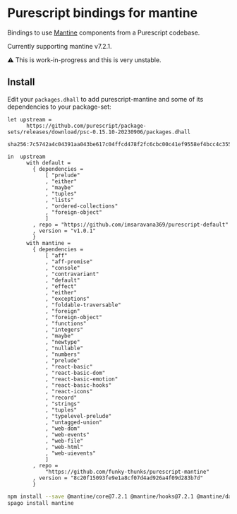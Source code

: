 # Purescript bindings for mantine

Bindings to use [Mantine](https://mantine.dev) components from a Purescript codebase.

Currently supporting mantine v7.2.1.

:warning: This is work-in-progress and this is very unstable.

## Install

Edit your `packages.dhall` to add purescript-mantine and some of its dependencies to your package-set:

```dhall
let upstream =
      https://github.com/purescript/package-sets/releases/download/psc-0.15.10-20230906/packages.dhall
        sha256:7c5742a4c04391aa043be617c04ffcd478f2fc6cbc00c41ef9558ef4bcc4c355

in  upstream
      with default =
        { dependencies =
            [ "prelude"
            , "either"
            , "maybe"
            , "tuples"
            , "lists"
            , "ordered-collections"
            , "foreign-object"
            ]
        , repo = "https://github.com/imsaravana369/purescript-default"
        , version = "v1.0.1"
        }
      with mantine =
        { dependencies =
            [ "aff"
            , "aff-promise"
            , "console"
            , "contravariant"
            , "default"
            , "effect"
            , "either"
            , "exceptions"
            , "foldable-traversable"
            , "foreign"
            , "foreign-object"
            , "functions"
            , "integers"
            , "maybe"
            , "newtype"
            , "nullable"
            , "numbers"
            , "prelude"
            , "react-basic"
            , "react-basic-dom"
            , "react-basic-emotion"
            , "react-basic-hooks"
            , "react-icons"
            , "record"
            , "strings"
            , "tuples"
            , "typelevel-prelude"
            , "untagged-union"
            , "web-dom"
            , "web-events"
            , "web-file"
            , "web-html"
            , "web-uievents"
            ]
        , repo =
            "https://github.com/funky-thunks/purescript-mantine"
        , version = "8c20f15093fe9e1a8cf07d4ad926a4f09d283b7d"
        }
```

```bash
npm install --save @mantine/core@7.2.1 @mantine/hooks@7.2.1 @mantine/dates@7.2.1 dayjs react
spago install mantine
```
